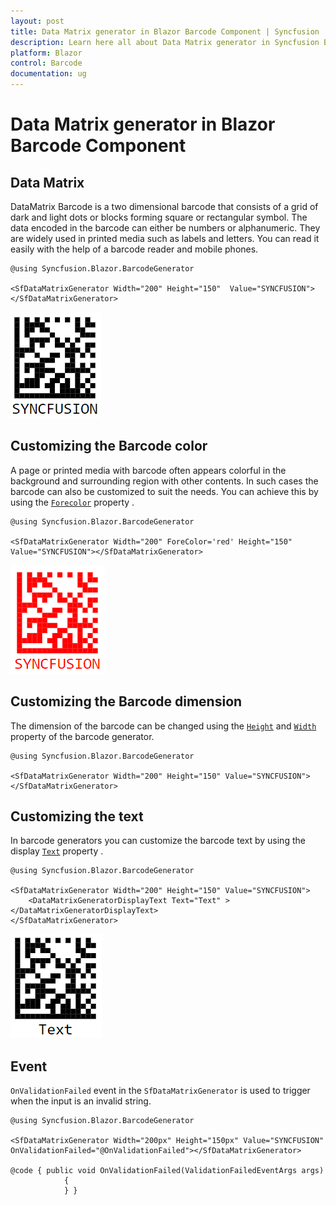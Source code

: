 ```yaml
---
layout: post
title: Data Matrix generator in Blazor Barcode Component | Syncfusion
description: Learn here all about Data Matrix generator in Syncfusion Blazor Barcode component and more.
platform: Blazor
control: Barcode
documentation: ug
---
```


# Data Matrix generator in Blazor Barcode Component

## Data Matrix

DataMatrix Barcode is a two dimensional barcode that consists of a grid of dark and light dots or blocks forming square or rectangular symbol. The data encoded in the barcode can either be numbers or alphanumeric. They are widely used in printed media such as labels and letters. You can read it easily with the help of a barcode reader and mobile phones.

```cshtml
@using Syncfusion.Blazor.BarcodeGenerator

<SfDataMatrixGenerator Width="200" Height="150"  Value="SYNCFUSION"></SfDataMatrixGenerator>

```

![Data Matrix Generator](images/DataMatrix2.png)

## Customizing the Barcode color

A page or printed media with barcode often appears colorful in the background and surrounding region with other contents. In such cases the barcode can also be customized to suit the needs. You can achieve this by using the [`Forecolor`](https://help.syncfusion.com/cr/blazor/Syncfusion.Blazor.BarcodeGenerator.SfBarcodeGenerator.html#Syncfusion_Blazor_BarcodeGenerator_SfBarcodeGenerator_ForeColor) property .

```cshtml
@using Syncfusion.Blazor.BarcodeGenerator

<SfDataMatrixGenerator Width="200" ForeColor='red' Height="150" Value="SYNCFUSION"></SfDataMatrixGenerator>

```

![Customizing Barcode color in Data Matrix Generator](images/DataMatrix3.png)

## Customizing the Barcode dimension

The dimension of the barcode can be changed using the [`Height`](https://help.syncfusion.com/cr/blazor/Syncfusion.Blazor.BarcodeGenerator.SfBarcodeGenerator.html#Syncfusion_Blazor_BarcodeGenerator_SfBarcodeGenerator_Height) and [`Width`](https://help.syncfusion.com/cr/blazor/Syncfusion.Blazor.BarcodeGenerator.SfBarcodeGenerator.html#Syncfusion_Blazor_BarcodeGenerator_SfBarcodeGenerator_Width) property of the barcode generator.

```cshtml
@using Syncfusion.Blazor.BarcodeGenerator

<SfDataMatrixGenerator Width="200" Height="150" Value="SYNCFUSION"></SfDataMatrixGenerator>

```

## Customizing the text

In barcode generators you can customize the barcode text by using the display [`Text`](https://help.syncfusion.com/cr/blazor/Syncfusion.Blazor.BarcodeGenerator.DataMatrixGeneratorDisplayText.html#Syncfusion_Blazor_BarcodeGenerator_DataMatrixGeneratorDisplayText_Text) property .

```cshtml
@using Syncfusion.Blazor.BarcodeGenerator

<SfDataMatrixGenerator Width="200" Height="150" Value="SYNCFUSION">
    <DataMatrixGeneratorDisplayText Text="Text" ></DataMatrixGeneratorDisplayText>
</SfDataMatrixGenerator>

```

![Customizing Text in Data Matrix Generator](images/DataMatrix4.png)

## Event

`OnValidationFailed` event in the `SfDataMatrixGenerator` is used to trigger when the input is an invalid string.

```cshtml
@using Syncfusion.Blazor.BarcodeGenerator

<SfDataMatrixGenerator Width="200px" Height="150px" Value="SYNCFUSION" OnValidationFailed="@OnValidationFailed"></SfDataMatrixGenerator>

@code { public void OnValidationFailed(ValidationFailedEventArgs args)
            {
            } }


```